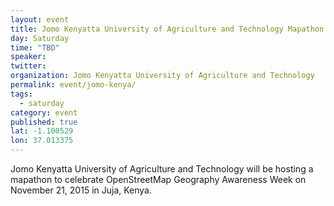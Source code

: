```yaml
---
layout: event
title: Jomo Kenyatta University of Agriculture and Technology Mapathon
day: Saturday
time: "TBD"
speaker: 
twitter: 
organization: Jomo Kenyatta University of Agriculture and Technology 
permalink: event/jomo-kenya/
tags: 
  - saturday
category: event
published: true
lat: -1.100529
lon: 37.013375
---
```


Jomo Kenyatta University of Agriculture and Technology will be hosting a mapathon to celebrate OpenStreetMap Geography Awareness Week on November 21, 2015 in Juja, Kenya.
